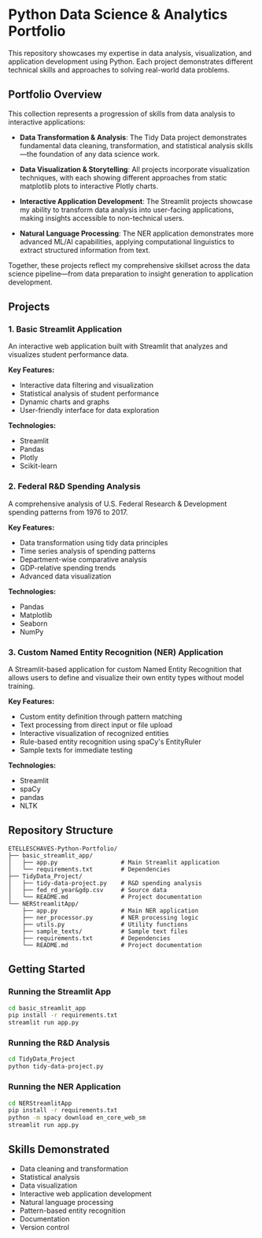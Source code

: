# Python Data Science & Analytics Portfolio

This repository showcases my expertise in data analysis, visualization, and application development using Python. Each project demonstrates different technical skills and approaches to solving real-world data problems.

## Portfolio Overview

This collection represents a progression of skills from data analysis to interactive applications:

- **Data Transformation & Analysis**: The Tidy Data project demonstrates fundamental data cleaning, transformation, and statistical analysis skills—the foundation of any data science work.

- **Data Visualization & Storytelling**: All projects incorporate visualization techniques, with each showing different approaches from static matplotlib plots to interactive Plotly charts.

- **Interactive Application Development**: The Streamlit projects showcase my ability to transform data analysis into user-facing applications, making insights accessible to non-technical users.

- **Natural Language Processing**: The NER application demonstrates more advanced ML/AI capabilities, applying computational linguistics to extract structured information from text.

Together, these projects reflect my comprehensive skillset across the data science pipeline—from data preparation to insight generation to application development.

## Projects

### 1. Basic Streamlit Application
An interactive web application built with Streamlit that analyzes and visualizes student performance data.

**Key Features:**
- Interactive data filtering and visualization
- Statistical analysis of student performance
- Dynamic charts and graphs
- User-friendly interface for data exploration

**Technologies:**
- Streamlit
- Pandas
- Plotly
- Scikit-learn

### 2. Federal R&D Spending Analysis
A comprehensive analysis of U.S. Federal Research & Development spending patterns from 1976 to 2017.

**Key Features:**
- Data transformation using tidy data principles
- Time series analysis of spending patterns
- Department-wise comparative analysis
- GDP-relative spending trends
- Advanced data visualization

**Technologies:**
- Pandas
- Matplotlib
- Seaborn
- NumPy

### 3. Custom Named Entity Recognition (NER) Application
A Streamlit-based application for custom Named Entity Recognition that allows users to define and visualize their own entity types without model training.

**Key Features:**
- Custom entity definition through pattern matching
- Text processing from direct input or file upload
- Interactive visualization of recognized entities
- Rule-based entity recognition using spaCy's EntityRuler
- Sample texts for immediate testing

**Technologies:**
- Streamlit
- spaCy
- pandas
- NLTK

## Repository Structure
```
ETELLESCHAVES-Python-Portfolio/
├── basic_streamlit_app/
│   ├── app.py                  # Main Streamlit application
│   └── requirements.txt        # Dependencies
├── TidyData_Project/
│   ├── tidy-data-project.py    # R&D spending analysis
│   ├── fed_rd_year&gdp.csv     # Source data
│   └── README.md               # Project documentation
└── NERStreamlitApp/
    ├── app.py                  # Main NER application
    ├── ner_processor.py        # NER processing logic
    ├── utils.py                # Utility functions
    ├── sample_texts/           # Sample text files
    ├── requirements.txt        # Dependencies
    └── README.md               # Project documentation
```

## Getting Started

### Running the Streamlit App
```bash
cd basic_streamlit_app
pip install -r requirements.txt
streamlit run app.py
```

### Running the R&D Analysis
```bash
cd TidyData_Project
python tidy-data-project.py
```

### Running the NER Application
```bash
cd NERStreamlitApp
pip install -r requirements.txt
python -m spacy download en_core_web_sm
streamlit run app.py
```

## Skills Demonstrated
- Data cleaning and transformation
- Statistical analysis
- Data visualization
- Interactive web application development
- Natural language processing
- Pattern-based entity recognition
- Documentation
- Version control


